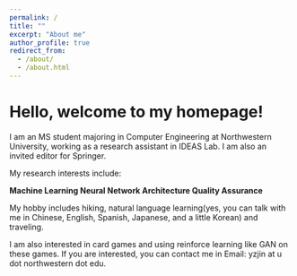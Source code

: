 ```yaml
---
permalink: /
title: ""
excerpt: "About me"
author_profile: true
redirect_from:
  - /about/
  - /about.html
---
```


Hello, welcome to my homepage!
======
I am an MS student majoring in Computer Engineering at Northwestern University, working as a research assistant in IDEAS Lab. I am also an invited editor for Springer.

My research interests include:

**Machine Learning
Neural Network Architecture 
Quality Assurance**

My hobby includes hiking, natural language learning(yes, you can talk with me in Chinese, English, Spanish, Japanese, and a little Korean) and traveling.

I am also interested in card games and using reinforce learning like GAN on these games. If you are interested, you can contact me in
Email: yzjin at u dot northwestern dot edu.

<script type="text/javascript" id="clstr_globe" src="//clustrmaps.com/globe.js?d=PMdgG1ndfGcn3xMms6C73KIJOVFI3awa66USOxL7suM"></script>
